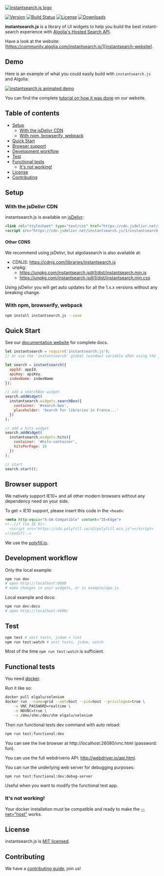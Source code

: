 [![instantsearch.js logo][readme-logo]][website-url]

[![Version][version-svg]][package-url] [![Build Status][travis-svg]][travis-url] [![License][license-image]][license-url] [![Downloads][downloads-image]][downloads-url]

**instantsearch.js** is a library of UI widgets to help you build the best instant-search experience with [Algolia's Hosted Search API](https://www.algolia.com/?utm_medium=social-owned&utm_source=GitHub&utm_campaign=InstantSearch%20repository).

Have a look at the website: [https://community.algolia.com/instantsearch.js/][instantsearch-website].

## Demo

Here is an example of what you could easily build with `instantsearch.js` and
Algolia:

[![instantsearch.js animated demo][readme-animated]][website-url]

You can find the complete [tutorial on how it was done](https://www.algolia.com/doc/search/instant-search) on our website.

[travis-svg]: https://img.shields.io/travis/algolia/instantsearch.js/master.svg?style=flat-square
[travis-url]: https://travis-ci.org/algolia/instantsearch.js
[license-image]: http://img.shields.io/badge/license-MIT-green.svg?style=flat-square
[license-url]: LICENSE
[downloads-image]: https://img.shields.io/npm/dm/instantsearch.js.svg?style=flat-square
[downloads-url]: http://npm-stat.com/charts.html?package=instantsearch.js
[version-svg]: https://img.shields.io/npm/v/instantsearch.js.svg?style=flat-square
[package-url]: https://npmjs.org/package/instantsearch.js
[readme-logo]: ./docs/readme-logo.png
[readme-animated]: ./docs/readme-animated.gif
[website-url]: https://community.algolia.com/instantsearch.js/
[instantsearch-website]: https://community.algolia.com/instantsearch.js/?utm_medium=social-owned&utm_source=GitHub&utm_campaign=InstantSearch%20repository
[instantsearch-website-docs]: https://community.algolia.com/instantsearch.js/documentation/?utm_medium=social-owned&utm_source=GitHub&utm_campaign=InstantSearch%20repository

## Table of contents

<!-- START doctoc generated TOC please keep comment here to allow auto update -->
<!-- DON'T EDIT THIS SECTION, INSTEAD RE-RUN doctoc TO UPDATE -->


- [Setup](#setup)
  - [With the jsDelivr CDN](#with-the-jsdelivr-cdn)
  - [With npm, browserify, webpack](#with-npm-browserify-webpack)
- [Quick Start](#quick-start)
- [Browser support](#browser-support)
- [Development workflow](#development-workflow)
- [Test](#test)
- [Functional tests](#functional-tests)
  - [It's not working!](#its-not-working)
- [License](#license)
- [Contributing](#contributing)

<!-- END doctoc generated TOC please keep comment here to allow auto update -->

## Setup

### With the jsDelivr CDN

instantsearch.js is available on [jsDelivr](https://www.jsdelivr.com/):

```html
<link rel="stylesheet" type="text/css" href="https://cdn.jsdelivr.net/instantsearch.js/1/instantsearch.min.css" />
<script src="https://cdn.jsdelivr.net/instantsearch.js/1/instantsearch.min.js"></script>
```

#### Other CDNS

We recommend using jsDelivr, but algoliasearch is also available at:

- CDNJS: https://cdnjs.com/libraries/instantsearch.js
- unpkg:
  - https://unpkg.com/instantsearch.js@1/dist/instantsearch.min.js
  - https://unpkg.com/instantsearch.js@1/dist/instantsearch.min.css

Using jsDelivr you will get auto updates for all the 1.x.x versions without any breaking change.

### With npm, browserify, webpack

```sh
npm install instantsearch.js --save
```

## Quick Start

See our [documentation website][instantsearch-website-docs] for complete docs.

```js
let instantsearch = require('instantsearch.js');
// or use the 'instantsearch' global (window) variable when using the jsDelivr build

let search = instantsearch({
  appId: appId,
  apiKey: apiKey,
  indexName: indexName
});

// add a searchBox widget
search.addWidget(
  instantsearch.widgets.searchBox({
    container: '#search-box',
    placeholder: 'Search for libraries in France...'
  })
);

// add a hits widget
search.addWidget(
  instantsearch.widgets.hits({
    container: '#hits-container',
    hitsPerPage: 10
  })
);

// start
search.start();
```
## Browser support

We natively support IE10+ and all other modern browsers without any dependency need
on your side.

To get < IE10 support, please insert this code in the `<head>`:

```html
<meta http-equiv="X-UA-Compatible" content="IE=Edge">
<!--[if lte IE 9]>
  <script src="https://cdn.polyfill.io/v2/polyfill.min.js"></script>
<![endif]-->
```

We use the [polyfill.io](https://cdn.polyfill.io/v2/docs/).

## Development workflow

Only the local example:

```sh
npm run dev
# open http://localhost:8080
# make changes in your widgets, or in example/app.js
```

Local example and docs:

```sh
npm run dev:docs
# open http://localhost:4000/
```

## Test

```sh
npm test # unit tests, jsdom + lint
npm run test:watch # unit tests, jsdom, watch
```

Most of the time `npm run test:watch` is sufficient.

## Functional tests

You need [docker](https://docs.docker.com/engine/installation/).

Run it like so:

```sh
docker pull elgalu/selenium
docker run --name=grid --net=host --pid=host --privileged=true \
    -e VNC_PASSWORD=realtime \
    -e NOVNC=true \
    -v /dev/shm:/dev/shm elgalu/selenium
```

Then run functional tests dev command with auto reload:

```sh
npm run test:functional:dev
```

You can see the live browser at http://localhost:26080/vnc.html (password: fun).

You can use the full webdriverio API: http://webdriver.io/api.html.

You can run the underlying web server for debugging purposes:

```sh
npm run test:functional:dev:debug-server
```

Useful when you want to modify the functional test app.

### It's not working!

Your docker installation must be compatible and ready to make the [--net="host"](https://docs.docker.com/engine/reference/run/#network-host) works.

## License

instantsearch.js is [MIT licensed](./LICENSE).

## Contributing

We have a [contributing guide](CONTRIBUTING.md), join us!
